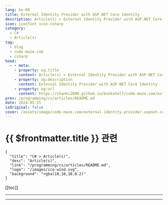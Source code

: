 ```yaml
---
lang: ko-KR
title: External Identity Provider with ASP.NET Core Identity
description: Article(s) > External Identity Provider with ASP.NET Core Identity
icon: iconfont icon-csharp
category: 
  - C#
  - Article(s)
tag: 
  - blog
  - code-maze.com
  - csharp
head:  
  - - meta:
    - property: og:title
      content: Article(s) > External Identity Provider with ASP.NET Core Identity
    - property: og:description
      content: External Identity Provider with ASP.NET Core Identity
    - property: og:url
      content: https://chanhi2000.github.io/bookshelf/code-maze.com/external-identity-provider-aspnet-core-identity.html
prev: /programming/cs/articles/README.md
date: 2024-05-25
isOriginal: false
cover: /assets/image/code-maze.com/external-identity-provider-aspnet-core-identity/banner.png
---
```


# {{ $frontmatter.title }} 관련

```component VPCard
{
  "title": "C# > Article(s)",
  "desc": "Article(s)",
  "link": "/programming/cs/articles/README.md",
  "logo": "/images/ico-wind.svg",
  "background": "rgba(10,10,10,0.2)"
}
```

[[toc]]

---

<SiteInfo
  name="External Identity Provider with ASP.NET Core Identity"
  desc="In this article, we are going to learn how to configure an External Identity Provider with ASP.NET Core Identity and how to implement it in our solution."
  url="https://code-maze.com/external-identity-provider-aspnet-core-identity/"
  logo="/assets/image/code-maze.com/favicon.png"
  preview="/assets/image/code-maze.com/external-identity-provider-aspnet-core-identity/banner.png"/>

<!-- TODO: 작성 -->

---

<TagLinks />